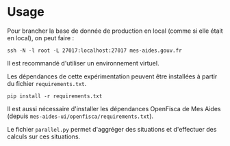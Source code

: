 # Usage

Pour brancher la base de donnée de production en local (comme si elle était en local), on peut faire :
```
ssh -N -l root -L 27017:localhost:27017 mes-aides.gouv.fr
```

Il est recommandé d'utiliser un environnement virtuel.

Les dépendances de cette expérimentation peuvent être installées à partir du fichier `requirements.txt`.
```
pip install -r requirements.txt
```
Il est aussi nécessaire d'installer les dépendances OpenFisca de Mes Aides (depuis `mes-aides-ui/openfisca/requirements.txt`).

Le fichier `parallel.py` permet d'aggréger des situations et d'effectuer des calculs sur ces situations.
